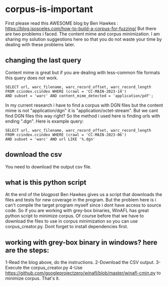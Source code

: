 # corpus-is-important

First please read this AWESOME blog by Ben Hawkes : https://blog.isosceles.com/how-to-build-a-corpus-for-fuzzing/
But there are two problems i faced. The content mime and corpus minimization. I am sharing my solution suggestions here so that you do not waste your time by dealing with these problems later.

## changing the last query

Content mime is great but if you are dealing with less-common file formats this query does not work.

```
SELECT url, warc_filename, warc_record_offset, warc_record_length
FROM ccindex.ccindex WHERE (crawl = 'CC-MAIN-2023-14') 
AND subset = 'warc' AND content_mime_detected = 'application/pdf';
```

In my current research i have to find a corpus with DGN files but the content mime is not "application/dgn" it is "application/octet-stream".
But we cant find DGN files this way right?
So the method i used here is finding urls with ending ".dgn". Here is example query:

```
SELECT url, warc_filename, warc_record_offset, warc_record_length
FROM ccindex.ccindex WHERE (crawl = 'CC-MAIN-2023-06')
AND subset = 'warc' AND url LIKE '%.dgn'
```

## download the csv

You need to download the output csv file.

## what is this python script

At the end of the blogpost Ben Hawkes gives us a script that downloads the files and tests for new coverage in the program.
But the problem here is i can't compile the target program myself since i dont have access to source code.
So if you are working with grey-box binaries, WinAFL has great python script to minimize corpus.
Of course before that we have to download the files to use in corpus minimization so you can use corpus_creator.py.
Dont forget to install dependencies first.

## working with grey-box binary in windows? here are the steps:
1-Read the blog above, do the instructions.
2-Download the CSV output.
3-Execute the corpus_creator.py
4-Use https://github.com/googleprojectzero/winafl/blob/master/winafl-cmin.py to minimize corpus. That's it.
